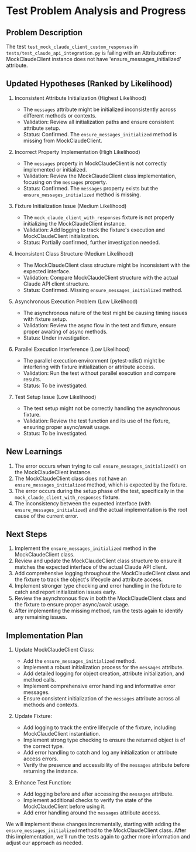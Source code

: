 # Test Problem Analysis and Progress

## Problem Description
The test `test_mock_claude_client_custom_responses` in `tests/test_claude_api_integration.py` is failing with an AttributeError: MockClaudeClient instance does not have 'ensure_messages_initialized' attribute.

## Updated Hypotheses (Ranked by Likelihood)

1. Inconsistent Attribute Initialization (Highest Likelihood)
   - The `messages` attribute might be initialized inconsistently across different methods or contexts.
   - Validation: Review all initialization paths and ensure consistent attribute setup.
   - Status: Confirmed. The `ensure_messages_initialized` method is missing from MockClaudeClient.

2. Incorrect Property Implementation (High Likelihood)
   - The `messages` property in MockClaudeClient is not correctly implemented or initialized.
   - Validation: Review the MockClaudeClient class implementation, focusing on the `messages` property.
   - Status: Confirmed. The `messages` property exists but the `ensure_messages_initialized` method is missing.

3. Fixture Initialization Issue (Medium Likelihood)
   - The `mock_claude_client_with_responses` fixture is not properly initializing the MockClaudeClient instance.
   - Validation: Add logging to track the fixture's execution and MockClaudeClient initialization.
   - Status: Partially confirmed, further investigation needed.

4. Inconsistent Class Structure (Medium Likelihood)
   - The MockClaudeClient class structure might be inconsistent with the expected interface.
   - Validation: Compare MockClaudeClient structure with the actual Claude API client structure.
   - Status: Confirmed. Missing `ensure_messages_initialized` method.

5. Asynchronous Execution Problem (Low Likelihood)
   - The asynchronous nature of the test might be causing timing issues with fixture setup.
   - Validation: Review the async flow in the test and fixture, ensure proper awaiting of async methods.
   - Status: Under investigation.

6. Parallel Execution Interference (Low Likelihood)
   - The parallel execution environment (pytest-xdist) might be interfering with fixture initialization or attribute access.
   - Validation: Run the test without parallel execution and compare results.
   - Status: To be investigated.

7. Test Setup Issue (Low Likelihood)
   - The test setup might not be correctly handling the asynchronous fixture.
   - Validation: Review the test function and its use of the fixture, ensuring proper async/await usage.
   - Status: To be investigated.

## New Learnings

1. The error occurs when trying to call `ensure_messages_initialized()` on the MockClaudeClient instance.
2. The MockClaudeClient class does not have an `ensure_messages_initialized` method, which is expected by the fixture.
3. The error occurs during the setup phase of the test, specifically in the `mock_claude_client_with_responses` fixture.
4. The inconsistency between the expected interface (with `ensure_messages_initialized`) and the actual implementation is the root cause of the current error.

## Next Steps

1. Implement the `ensure_messages_initialized` method in the MockClaudeClient class.
2. Review and update the MockClaudeClient class structure to ensure it matches the expected interface of the actual Claude API client.
3. Add comprehensive logging throughout the MockClaudeClient class and the fixture to track the object's lifecycle and attribute access.
4. Implement stronger type checking and error handling in the fixture to catch and report initialization issues early.
5. Review the asynchronous flow in both the MockClaudeClient class and the fixture to ensure proper async/await usage.
6. After implementing the missing method, run the tests again to identify any remaining issues.

## Implementation Plan

1. Update MockClaudeClient Class:
   - Add the `ensure_messages_initialized` method.
   - Implement a robust initialization process for the `messages` attribute.
   - Add detailed logging for object creation, attribute initialization, and method calls.
   - Implement comprehensive error handling and informative error messages.
   - Ensure consistent initialization of the `messages` attribute across all methods and contexts.

2. Update Fixture:
   - Add logging to track the entire lifecycle of the fixture, including MockClaudeClient instantiation.
   - Implement strong type checking to ensure the returned object is of the correct type.
   - Add error handling to catch and log any initialization or attribute access errors.
   - Verify the presence and accessibility of the `messages` attribute before returning the instance.

3. Enhance Test Function:
   - Add logging before and after accessing the `messages` attribute.
   - Implement additional checks to verify the state of the MockClaudeClient before using it.
   - Add error handling around the `messages` attribute access.

We will implement these changes incrementally, starting with adding the `ensure_messages_initialized` method to the MockClaudeClient class. After this implementation, we'll run the tests again to gather more information and adjust our approach as needed.
